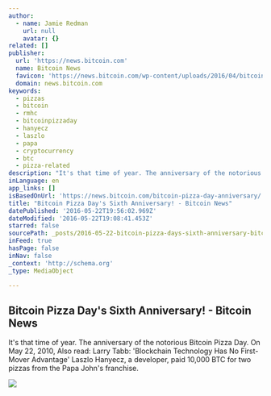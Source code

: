 ```yaml
---
author:
  - name: Jamie Redman
    url: null
    avatar: {}
related: []
publisher:
  url: 'https://news.bitcoin.com'
  name: Bitcoin News
  favicon: 'https://news.bitcoin.com/wp-content/uploads/2016/04/bitcoin_fav.png'
  domain: news.bitcoin.com
keywords:
  - pizzas
  - bitcoin
  - rmhc
  - bitcoinpizzaday
  - hanyecz
  - laszlo
  - papa
  - cryptocurrency
  - btc
  - pizza-related
description: "It's that time of year. The anniversary of the notorious Bitcoin Pizza Day. On May 22, 2010, Also read: Larry Tabb: 'Blockchain Technology Has No First-Mover Advantage' Laszlo Hanyecz, a developer, paid 10,000 BTC for two pizzas from the Papa John's franchise."
inLanguage: en
app_links: []
isBasedOnUrl: 'https://news.bitcoin.com/bitcoin-pizza-day-anniversary/'
title: "Bitcoin Pizza Day's Sixth Anniversary! - Bitcoin News"
datePublished: '2016-05-22T19:56:02.969Z'
dateModified: '2016-05-22T19:08:41.453Z'
starred: false
sourcePath: _posts/2016-05-22-bitcoin-pizza-days-sixth-anniversary-bitcoin-news.md
inFeed: true
hasPage: false
inNav: false
_context: 'http://schema.org'
_type: MediaObject

---
```

<article style=""><h1>Bitcoin Pizza Day's Sixth Anniversary! - Bitcoin News</h1><p>It's that time of year. The anniversary of the notorious Bitcoin Pizza Day. On May 22, 2010, Also read: Larry Tabb: 'Blockchain Technology Has No First-Mover Advantage' Laszlo Hanyecz, a developer, paid 10,000 BTC for two pizzas from the Papa John's franchise.</p><img src="https://news.bitcoin.com/wp-content/uploads/2016/05/Bitcoin-Pizza-Days-Sixth-Anniversary.jpg" /></article>